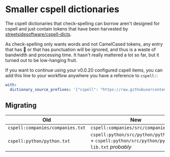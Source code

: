 # Smaller cspell dictionaries

The cspell dictionaries that check-spelling can borrow aren't designed for cspell and just contain tokens that have been harvested by [streetsidesoftware/cspell-dicts](https://github.com/streetsidesoftware/cspell-dicts).

As check-spelling only wants words and not CamelCased tokens, any entry that has 🐫 or that has punctuation will be ignored, and thus is a waste of bandwidth and processing time. It hasn't really mattered a lot so far, but it turned out to be low-hanging fruit.

If you want to continue using your v0.0.20 configured cspell items, you can add this line to your workflow anywhere you have a reference to `cspell:`:

```yaml
with:
  dictionary_source_prefixes: '{"cspell": "https://raw.githubusercontent.com/check-spelling/cspell-dicts/v20220427/dictionaries/"}'
```

## Migrating

Old|New
-|-
`cspell:companies/companies.txt` | `cspell:companies/src/companies.txt`
`cspell:python/python.txt` | `cspell:python/src/python/python.txt` + `cspell:python/src/python/python-lib.txt` _probably_
